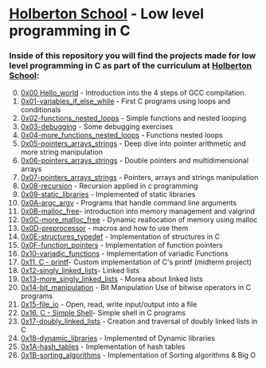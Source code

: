 # [Holberton School](https://www.holbertonschool.com) - Low level programming in C

### Inside of this repository you will find the projects made for low level programming in C as part of the curriculum at [Holberton School](https://www.holbertonschool.com):

0. [0x00 Hello_world](https://github.com/Cherjios/holbertonschool-low_level_programming/tree/master/0x00-hello_world) - Introduction into the 4 steps of GCC compilation.
1. [0x01-variables_if_else_while](https://github.com/Cherjios/holbertonschool-low_level_programming/tree/master/0x01-variables_if_else_while) - First C programs using loops and conditionals
2. [0x02-functions_nested_loops](https://github.com/Cherjios/holbertonschool-low_level_programming/tree/master/0x02-functions_nested_loops) - Simple functions and nested looping
3. [0x03-debugging](https://github.com/Cherjios/holbertonschool-low_level_programming/tree/master/0x03-debugging) - Some debugging exercises 
4. [0x04-more_functions_nested_loops](https://github.com/Cherjios/holbertonschool-low_level_programming/tree/master/0x04-more_functions_nested_loops) -  Functions nested loops 
5. [0x05-pointers_arrays_strings](https://github.com/Cherjios/holbertonschool-low_level_programming/tree/master/0x05-pointers_arrays_strings) - Deep dive into pointer arithmetic and more string manipulation
6. [0x06-pointers_arrays_strings](https://github.com/Cherjios/holbertonschool-low_level_programming/tree/master/0x06-pointers_arrays_strings) - Double pointers and multidimensional arrays
7. [0x07-pointers_arrays_strings](https://github.com/Cherjios/holbertonschool-low_level_programming/tree/master/0x07-pointers_arrays_strings) - Pointers, arrays and strings manipulation
8. [0x08-recursion](https://github.com/Cherjios/holbertonschool-low_level_programming/tree/master/0x08-recursion) - Recursion applied in c programming
9. [0x09-static_libraries](https://github.com/Cherjios/holbertonschool-low_level_programming/tree/master/0x09-static_libraries) - Implemented of static libraries
10. [0x0A-argc_argv](https://github.com/Cherjios/holbertonschool-low_level_programming/tree/master/0x0A-argc_argv) - Programs that handle command line arguments
11. [0x0B-malloc_free](https://github.com/Cherjios/holbertonschool-low_level_programming/tree/master/0x0B-malloc_free)- introduction into memory management and valgrind
12. [0x0C-more_malloc_free](https://github.com/Cherjios/holbertonschool-low_level_programming/tree/master/0x0C-more_malloc_free) - Dynamic reallocation of memory using malloc
13. [0x0D-preprocessor](https://github.com/Cherjios/holbertonschool-low_level_programming/tree/master/0x0D-preprocessor) - macros and how to use them
14. [0x0E-structures_typedef](https://github.com/Cherjios/holbertonschool-low_level_programming/tree/master/0x0E-structures_typedef) - Implementation of structures in C
15. [0x0F-function_pointers](https://github.com/Cherjios/holbertonschool-low_level_programming/tree/master/0x0F-function_pointers) - Implementation of function pointers 
16. [0x10-variadic_functions](https://github.com/Cherjios/holbertonschool-low_level_programming/tree/master/0x10-variadic_functions) - Implementation of variadic Functions
17. [0x11. C - printf](https://github.com/Cherjios/printf)- Custom implementation of C's printf (midterm project)
18. [0x12-singly_linked_lists](0x12-singly_linked_lists)- Linked lists 
19. [0x13-more_singly_linked_lists](https://github.com/Cherjios/holbertonschool-low_level_programming/tree/master/0x13-more_singly_linked_lists) - Morea about linked lists 
20. [0x14-bit_manipulation](https://github.com/Cherjios/holbertonschool-low_level_programming/tree/master/0x14-bit_manipulation) - Bit Manipulation Use of bitwise operators in C programs
21. [0x15-file_io](https://github.com/Cherjios/holbertonschool-low_level_programming/tree/master/0x15-file_io) - Open, read, write input/output into a file
22. [0x16. C - Simple Shell](https://github.com/Cherjios/simple_shell)- Simple shell in C programs
23. [0x17-doubly_linked_lists](https://github.com/Cherjios/holbertonschool-low_level_programming/tree/master/0x17-doubly_linked_lists) - Creation and traversal of doubly linked lists in C
24. [0x18-dynamic_libraries](https://github.com/Cherjios/holbertonschool-low_level_programming/tree/master/0x18-dynamic_libraries) - Implemented of Dynamic libraries
25. [0x1A-hash_tables](https://github.com/Cherjios/holbertonschool-low_level_programming/tree/master/0x1A-hash_tables) - Implementation of hash tables
26. [0x1B-sorting_algorithms](https://github.com/Cherjios/holbertonschool-low_level_programming/tree/master/0x1B-sorting_algorithms) - Implementation of Sorting algorithms & Big O
